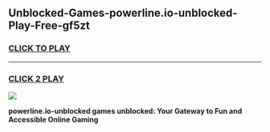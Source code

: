 
## Unblocked-Games-powerline.io-unblocked-Play-Free-gf5zt
<h3>
<a href="https://premium76.site?title=powerline.io-unblocked&ref=09A">CLICK TO PLAY</a></h3>
<hr>

<h3>
<a href="https://premium76.site?title=powerline.io-unblocked&ref=09A">CLICK 2 PLAY</a>
  
</h3>

<a href="https://premium76.site?title=powerline.io-unblocked&ref=09A"><img src="https://clearcache.store/games.png"></a>


**powerline.io-unblocked games unblocked: Your Gateway to Fun and Accessible Online Gaming**

